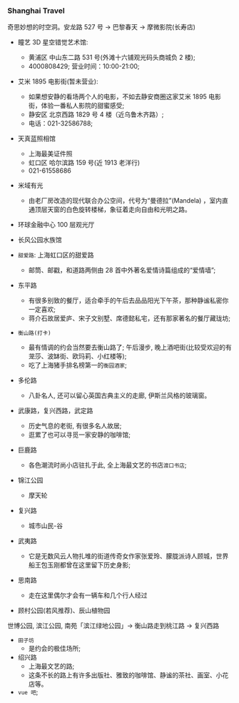 ### Shanghai Travel

奇思妙想的时空洞。安龙路 527 号 -> 巴黎春天 -> 摩微影院(长寿店)

* 瞳艺 3D 星空错觉艺术馆:
  * 黄浦区 中山东二路 531 号(外滩十六铺观光码头商城负 2 楼);
  * 4000808429; 营业时间：10:00-21:00;
* 艾米 1895 电影街(暂未营业):
  * 如果想安静的看场两个人的电影，不如去静安商圈这家艾米 1895 电影街，体验一番私人影院的甜蜜感受;
  * 静安区 北京西路 1829 号 4 楼（近乌鲁木齐路）;
  * 电话：021-32586788;
* 天真蓝照相馆
  * 上海最美证件照
  * 虹口区 哈尔滨路 159 号(近 1913 老洋行)
  * 021-61558686
* 米域有光
  * 由老厂房改造的现代联合办公空间，代号为“曼德拉”(Mandela) ，室内直通顶层天窗的白色旋转楼梯，象征着走向自由和光明之路。
* 环球金融中心 100 层观光厅
* 长风公园水族馆

* `甜爱路`: 上海虹口区的甜爱路
  * 邮筒、邮戳，和道路两侧由 28 首中外著名爱情诗篇组成的“爱情墙”;
* 东平路
  * 有很多别致的餐厅，适合牵手的午后去品品阳光下午茶，那种静谧私密你一定喜欢;
  * 蒋介石故居爱庐、宋子文别墅、席德懿私宅，还有那家著名的餐厅藏珑坊;
* `衡山路(打卡)`
  * 最有情调的约会当然要去衡山路了; 午后漫步, 晚上酒吧街(比较受欢迎的有茏莎、波缽街、欧玛莉、小红楼等);
  * 吃了上海猪手排名榜第一的`衡园酒家`;
* 多伦路
  * 八卦名人, 还可以留心英国古典主义的走廊, 伊斯兰风格的玻璃窗。
* 武康路，复兴西路，武定路
  * 历史气息的老街, 有很多名人故居;
  * 逛累了也可以寻觅一家安静的咖啡馆;
* 巨鹿路
  * 各色潮流时尚小店驻扎于此, 全上海最文艺的书店`渡口书店`;
* 锦江公园
  * 摩天轮
* 复兴路
  * 城市山民-谷
* 武夷路
  * 它是无数风云人物扎堆的街道传奇女作家张爱玲、朦胧派诗人顾城，世界船王包玉刚都曾在这里留下历史身影;
* 思南路
  * 走在这里偶尔才会有一辆车和几个行人经过
* 顾村公园(若风推荐)、辰山植物园

世博公园, 滨江公园, 南苑「滨江绿地公园」-> 衡山路走到桃江路 -> 复兴西路

* `田子坊`
  * 是约会的极佳场所;
* 绍兴路
  * 上海最文艺的路;
  * 这条不长的路上有许多出版社、雅致的咖啡馆、静谧的茶社、画室、小花店等。
* `vue 吧`;